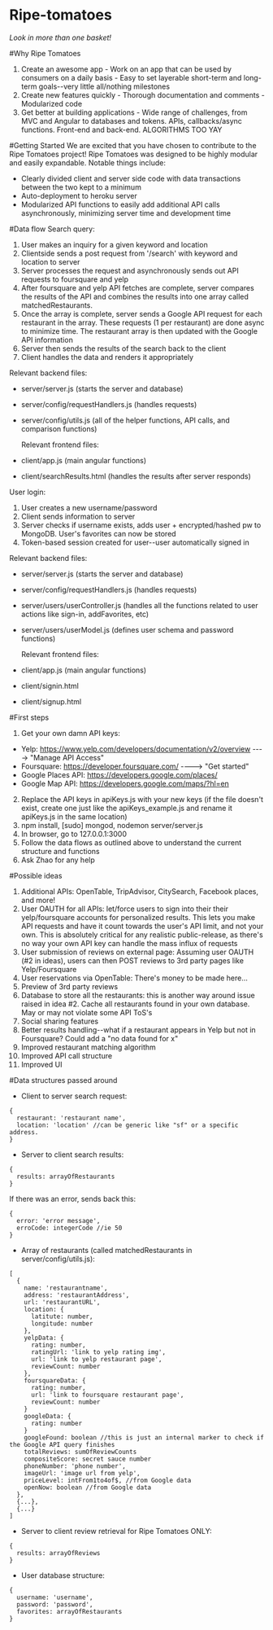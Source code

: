 # Ripe-tomatoes
*Look in more than one basket!*

#Why Ripe Tomatoes
  1. Create an awesome app
    - Work on an app that can be used by consumers on a daily basis
    - Easy to set layerable short-term and long-term goals--very little all/nothing milestones
  2. Create new features quickly
    - Thorough documentation and comments
    - Modularized code
  3. Get better at building applications
    - Wide range of challenges, from MVC and Angular to databases and tokens. APIs, callbacks/async functions. Front-end and back-end. ALGORITHMS TOO YAY

#Getting Started
We are excited that you have chosen to contribute to the Ripe Tomatoes project! Ripe Tomatoes was designed to be highly modular and easily expandable. Notable things include:
- Clearly divided client and server side code with data transactions between the two kept to a minimum
- Auto-deployment to heroku server 
- Modularized API functions to easily add additional API calls asynchronously, minimizing server time and development time

#Data flow 
Search query:
  1. User makes an inquiry for a given keyword and location
  2. Clientside sends a post request from '/search' with keyword and location to server
  3. Server processes the request and asynchronously sends out API requests to foursquare and yelp
  4. After foursquare and yelp API fetches are complete, server compares the results of the API and combines the results into one array called matchedRestaurants.
  5. Once the array is complete, server sends a Google API request for each restaurant in the array. These requests (1 per restaurant) are done async to minimize time. The restaurant array is then updated with the Google API information
  6. Server then sends the results of the search back to the client
  7. Client handles the data and renders it appropriately
  
  Relevant backend files: 
- server/server.js (starts the server and database)
- server/config/requestHandlers.js (handles requests)
- server/config/utils.js (all of the helper functions, API calls, and comparison functions)
  
  Relevant frontend files:
- client/app.js (main angular functions)
- client/searchResults.html (handles the results after server responds)

User login:
  1. User creates a new username/password
  2. Client sends information to server
  3. Server checks if username exists, adds user + encrypted/hashed pw to MongoDB. User's favorites can now be stored
  4. Token-based session created for user--user automatically signed in
  
  Relevant backend files: 
- server/server.js (starts the server and database)
- server/config/requestHandlers.js (handles requests)
- server/users/userController.js (handles all the functions related to user actions like sign-in, addFavorites, etc)
- server/users/userModel.js (defines user schema and password functions)
  
  Relevant frontend files:
- client/app.js (main angular functions)
- client/signin.html
- client/signup.html

#First steps
1. Get your own damn API keys:
  - Yelp: https://www.yelp.com/developers/documentation/v2/overview   ----> "Manage API Access"
  - Foursquare: https://developer.foursquare.com/ ----> "Get started"
  - Google Places API: https://developers.google.com/places/ 
  - Google Map API: https://developers.google.com/maps/?hl=en
2. Replace the API keys in apiKeys.js with your new keys (if the file doesn't exist, create one just like the apiKeys_example.js and rename it apiKeys.js in the same location)
3. npm install, [sudo] mongod, nodemon server/server.js
4. In browser, go to 127.0.0.1:3000
5. Follow the data flows as outlined above to understand the current structure and functions
6. Ask Zhao for any help

#Possible ideas
1. Additional APIs: OpenTable, TripAdvisor, CitySearch, Facebook places, and more!
2. User OAUTH for all APIs: let/force users to sign into their their yelp/foursquare accounts for personalized results. This lets you make API requests and have it count towards the user's API limit, and not your own. This is absolutely critical for any realistic public-release, as there's no way your own API key can handle the mass influx of requests
3. User submission of reviews on external page: Assuming user OAUTH (#2 in ideas), users can then POST reviews to 3rd party pages like Yelp/Foursquare
4. User reservations via OpenTable: There's money to be made here...
5. Preview of 3rd party reviews
6. Database to store all the restaurants: this is another way around issue raised in idea #2. Cache all restaurants found in your own database. May or may not violate some API ToS's
7. Social sharing features
8. Better results handling--what if a restaurant appears in Yelp but not in Foursquare? Could add a "no data found for x"
9. Improved restaurant matching algorithm
10. Improved API call structure
11. Improved UI

#Data structures passed around
- Client to server search request: 
```
{
  restaurant: 'restaurant name',
  location: 'location' //can be generic like "sf" or a specific address. 
}
```
- Server to client search results:
```
{
  results: arrayOfRestaurants
}
```
  If there was an error, sends back this:
```
{
  error: 'error message',
  erroCode: integerCode //ie 50
}
```
- Array of restaurants (called matchedRestaurants in server/config/utils.js):
```
[
  {
    name: 'restaurantname',
    address: 'restaurantAddress',
    url: 'restaurantURL',
    location: {
      latitute: number,
      longitude: number
    },
    yelpData: {
      rating: number,
      ratingUrl: 'link to yelp rating img',
      url: 'link to yelp restaurant page',
      reviewCount: number
    },
    foursquareData: {
      rating: number,
      url: 'link to foursquare restaurant page',
      reviewCount: number
    }
    googleData: {
      rating: number
    }
    googleFound: boolean //this is just an internal marker to check if the Google API query finishes
    totalReviews: sumOfReviewCounts
    compositeScore: secret sauce number
    phoneNumber: 'phone number',
    imageUrl: 'image url from yelp',
    priceLevel: intFrom1to4of$, //from Google data
    openNow: boolean //from Google data
  },
  {...},
  {...}
]
```
- Server to client review retrieval for Ripe Tomatoes ONLY:
```
{
  results: arrayOfReviews
}
```
- User database structure:
```
{
  username: 'username',
  password: 'password',
  favorites: arrayOfRestaurants
}
```
